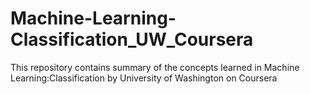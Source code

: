 # Machine-Learning-Classification_UW_Coursera
This repository contains summary of the concepts learned in  Machine Learning:Classification by University of Washington on Coursera
